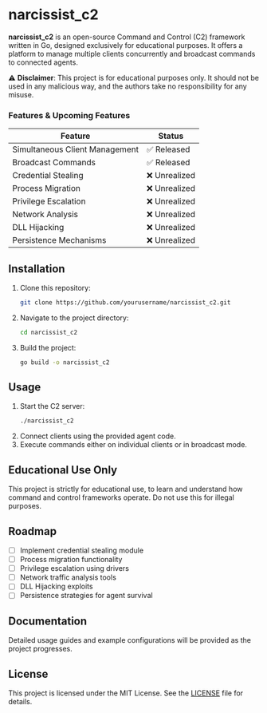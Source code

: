# narcissist_c2

**narcissist_c2** is an open-source Command and Control (C2) framework written in Go, designed exclusively for educational purposes. It offers a platform to manage multiple clients concurrently and broadcast commands to connected agents. 

⚠️ **Disclaimer**: This project is for educational purposes only. It should not be used in any malicious way, and the authors take no responsibility for any misuse.

### Features & Upcoming Features

| Feature                   | Status         |
|---------------------------|----------------|
| Simultaneous Client Management | ✅ Released  |
| Broadcast Commands         | ✅ Released    |
| Credential Stealing        | ❌ Unrealized  |
| Process Migration          | ❌ Unrealized  |
| Privilege Escalation       | ❌ Unrealized  |
| Network Analysis           | ❌ Unrealized  |
| DLL Hijacking              | ❌ Unrealized  |
| Persistence Mechanisms     | ❌ Unrealized  |

## Installation

1. Clone this repository:
    ```bash
    git clone https://github.com/yourusername/narcissist_c2.git
    ```
2. Navigate to the project directory:
    ```bash
    cd narcissist_c2
    ```
3. Build the project:
    ```bash
    go build -o narcissist_c2
    ```

## Usage

1. Start the C2 server:
    ```bash
    ./narcissist_c2
    ```
2. Connect clients using the provided agent code.
3. Execute commands either on individual clients or in broadcast mode.

## Educational Use Only

This project is strictly for educational use, to learn and understand how command and control frameworks operate. Do not use this for illegal purposes.

## Roadmap

- [ ] Implement credential stealing module
- [ ] Process migration functionality
- [ ] Privilege escalation using drivers
- [ ] Network traffic analysis tools
- [ ] DLL Hijacking exploits
- [ ] Persistence strategies for agent survival

## Documentation

Detailed usage guides and example configurations will be provided as the project progresses.

## License

This project is licensed under the MIT License. See the [LICENSE](LICENSE) file for details.
